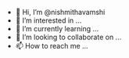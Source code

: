 - 👋 Hi, I’m @nishmithavamshi
- 👀 I’m interested in ...
- 🌱 I’m currently learning ...
- 💞️ I’m looking to collaborate on ...
- 📫 How to reach me ...

<!---
nishmithavamshi/nishmithavamshi is a ✨ special ✨ repository because its `README.md` (this file) appears on your GitHub profile.
You can click the Preview link to take a look at your changes.
--->
